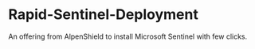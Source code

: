 # Rapid-Sentinel-Deployment
An offering from AlpenShield to install Microsoft Sentinel with few clicks.

